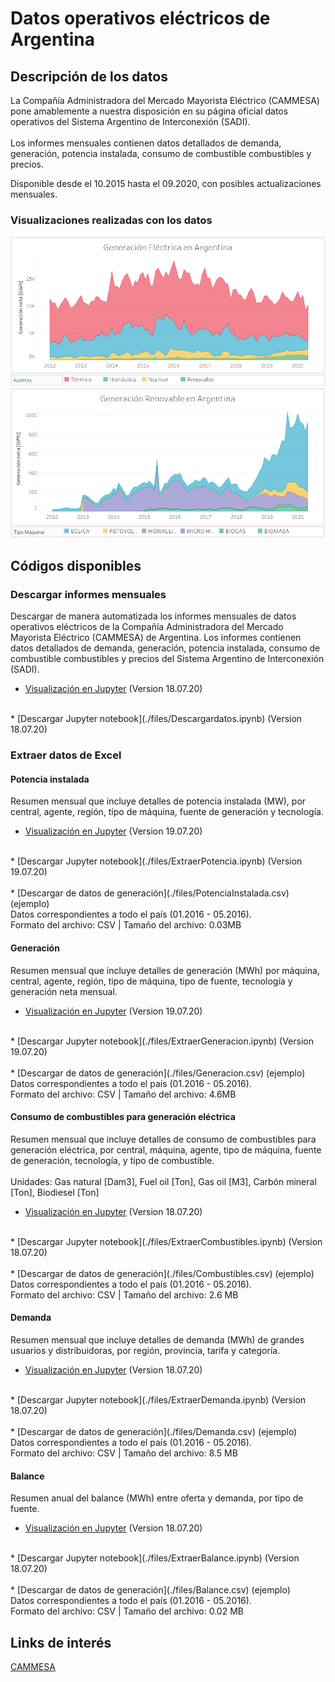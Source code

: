 # Datos operativos eléctricos de Argentina

## Descripción de los datos
La Compañía Administradora del Mercado Mayorista Eléctrico (CAMMESA) pone amablemente a nuestra disposición en su página oficial datos operativos del Sistema Argentino de Interconexión (SADI). <br><br>
Los informes mensuales contienen datos detallados de demanda, generación, potencia instalada, consumo de combustible combustibles y precios.

Disponible desde el 10.2015 hasta el 09.2020, con posibles actualizaciones mensuales.

### Visualizaciones realizadas con los datos

![Generación en Argentina](./Generacion.png)
![Generación Renovable en Argentina](./Renovable.png)


## Códigos disponibles

### Descargar informes mensuales

Descargar de manera automatizada los informes mensuales de datos operativos eléctricos de la Compañía Administradora del Mercado Mayorista Eléctrico (CAMMESA) de Argentina.
Los informes contienen datos detallados de demanda, generación, potencia instalada, consumo de combustible combustibles y precios del Sistema Argentino de Interconexión (SADI).

* [Visualización en Jupyter](./files/Descargardatos.html) (Version 18.07.20)
<br>
* [Descargar Jupyter notebook](./files/Descargardatos.ipynb) (Version 18.07.20)
<br>

### Extraer datos de Excel

#### Potencia instalada
Resumen mensual que incluye detalles de potencia instalada (MW), por central, agente, región, tipo de máquina, fuente de generación y tecnología.

* [Visualización en Jupyter](./files/ExtraerPotencia.html) (Version 19.07.20)
<br>
* [Descargar Jupyter notebook](./files/ExtraerPotencia.ipynb) (Version 19.07.20)
<br><br>
* [Descargar de datos de generación](./files/PotenciaInstalada.csv) (ejemplo) <br>
Datos correspondientes a todo el país (01.2016 - 05.2016).<br>
Formato del archivo: CSV | Tamaño del archivo: 0.03MB

#### Generación
Resumen mensual que incluye detalles de generación (MWh) por máquina, central, agente, región, tipo de máquina, tipo de fuente, tecnología y generación neta mensual.

* [Visualización en Jupyter](./files/ExtraerGeneracion.html) (Version 19.07.20)
<br>
* [Descargar Jupyter notebook](./files/ExtraerGeneracion.ipynb) (Version 19.07.20)
<br><br>
* [Descargar de datos de generación](./files/Generacion.csv) (ejemplo) <br>
Datos correspondientes a todo el país (01.2016 - 05.2016).<br>
Formato del archivo: CSV | Tamaño del archivo: 4.6MB

#### Consumo de combustibles para generación eléctrica
Resumen mensual que incluye detalles de consumo de combustibles para generación eléctrica, por central, máquina, agente, tipo de máquina, fuente de generación, tecnología, y tipo de combustible. <br><br>
Unidades: Gas natural [Dam3], Fuel oil [Ton],  Gas oil [M3], Carbón mineral [Ton], Biodiesel [Ton]

* [Visualización en Jupyter](./files/ExtraerCombustibles.html) (Version 18.07.20)
<br>
* [Descargar Jupyter notebook](./files/ExtraerCombustibles.ipynb) (Version 18.07.20)
<br><br>
* [Descargar de datos de generación](./files/Combustibles.csv) (ejemplo) <br>
Datos correspondientes a todo el país (01.2016 - 05.2016).<br>
Formato del archivo: CSV | Tamaño del archivo: 2.6 MB

#### Demanda
Resumen mensual que incluye detalles de demanda (MWh) de grandes usuarios y distribuidoras, por región, provincia, tarifa y categoría.

* [Visualización en Jupyter](./files/ExtraerDemanda.html) (Version 18.07.20)
<br>
* [Descargar Jupyter notebook](./files/ExtraerDemanda.ipynb) (Version 18.07.20)
<br><br>
* [Descargar de datos de generación](./files/Demanda.csv) (ejemplo) <br>
Datos correspondientes a todo el país (01.2016 - 05.2016).<br>
Formato del archivo: CSV | Tamaño del archivo: 8.5 MB

#### Balance
Resumen anual del balance (MWh) entre oferta y demanda,  por tipo de fuente.

* [Visualización en Jupyter](./files/ExtraerBalance.html) (Version 18.07.20)
<br>
* [Descargar Jupyter notebook](./files/ExtraerBalance.ipynb) (Version 18.07.20)
<br><br>
* [Descargar de datos de generación](./files/Balance.csv) (ejemplo) <br>
Datos correspondientes a todo el país (01.2016 - 05.2016).<br>
Formato del archivo: CSV | Tamaño del archivo: 0.02 MB


## Links de interés
[CAMMESA](https://portalweb.cammesa.com/memnet1/Pages/descargas.aspx)